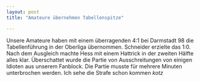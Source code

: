 ```yaml
---
layout: post
title: "Amateure übernehmen Tabellenspitze"

---
```


Unsere Amateure haben mit einem überragenden 4:1 bei Darmstadt 98 die Tabellenführung in der Oberliga übernommen. Schneider erzielte das 1:0. Nach dem Ausgleich machte Hess mit einem Hattrick in der zweiten Hälfte alles klar. Überschattet wurde die Partie von Ausschreitungen von einigen Idioten aus unserem Fanblock. Die Partie musste für mehrere Minuten unterbrochen werden. Ich sehe die Strafe schon kommen *kotz*


